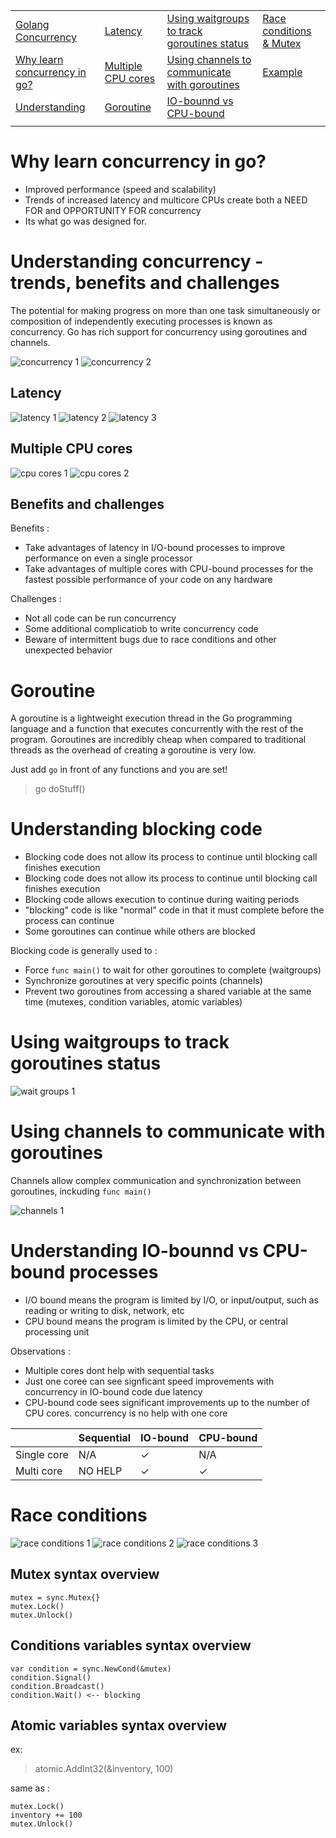 |                                                                                                                          	|                                                                                       	|                                                                                                                                             	|                                                                                         	|
|--------------------------------------------------------------------------------------------------------------------------	|---------------------------------------------------------------------------------------	|---------------------------------------------------------------------------------------------------------------------------------------------	|-----------------------------------------------------------------------------------------	|
| [Golang Concurrency](https://github.com/mwimam/golang-concurrency)                                                       	| [Latency](https://github.com/mwimam/golang-concurrency#latency)                       	| [Using waitgroups to track goroutines status](https://github.com/mwimam/golang-concurrency#goroutine)                                       	| [Race conditions & Mutex](https://github.com/mwimam/golang-concurrency#race-conditions) 	|
| [Why learn concurrency in go?](https://github.com/mwimam/golang-concurrency#why-learn-concurrency-in-go)                 	| [Multiple CPU cores](https://github.com/mwimam/golang-concurrency#multiple-cpu-cores) 	| [Using channels to communicate with goroutines](https://github.com/mwimam/golang-concurrency#using-channels-to-communicate-with-goroutines) 	| [Example](https://github.com/mwimam/golang-concurrency/tree/main/example)               	|
| [Understanding](https://github.com/mwimam/golang-concurrency#understanding-concurrency---trends-benefits-and-challenges) 	| [Goroutine](https://github.com/mwimam/golang-concurrency#goroutine)                   	| [IO-bounnd vs CPU-bound](https://github.com/mwimam/golang-concurrency#understanding-io-bounnd-vs-cpu-bound-processes)                       	|                                                                                         	|
|                                                                                                                          	|                                                                                       	|                                                                                                                                             	|                                                                                         	|

# Why learn concurrency in go?
- Improved performance (speed and scalability)
- Trends of increased latency and multicore CPUs create both a NEED FOR and OPPORTUNITY FOR concurrency
- Its what go was designed for.

# Understanding concurrency - trends, benefits and challenges
The potential for making progress on more than one task simultaneously or composition of independently executing processes is known as concurrency. Go has rich support for concurrency using goroutines and channels.

![concurrency 1](img-1.png)
![concurrency 2](img-2.png)

## Latency
![latency 1](img-3.png)
![latency 2](img-4.png)
![latency 3](img-5.png)

## Multiple CPU cores
![cpu cores 1](img-6.png)
![cpu cores 2](img-7.png)

## Benefits and challenges
Benefits :
- Take advantages of latency in I/O-bound processes to improve performance on even a single processor
- Take advantages of multiple cores with CPU-bound processes for the fastest possible performance of your code on any hardware

Challenges :
- Not all code can be run concurrency
- Some additional complicatiob to write concurrency code
- Beware of intermittent bugs due to race conditions and other unexpected behavior

# Goroutine
A goroutine is a lightweight execution thread in the Go programming language and a function that executes concurrently with the rest of the program. Goroutines are incredibly cheap when compared to traditional threads as the overhead of creating a goroutine is very low.

Just add `go` in front of any functions and you are set!
> go doStuff()

# Understanding blocking code
- Blocking code does not allow its process to continue until blocking call finishes execution
- Blocking code does not allow its process to continue until blocking call finishes execution
- Blocking code allows execution to continue during waiting periods
- "blocking" code is like "normal" code in that it must complete before the process can continue
- Some goroutines can continue while others are blocked

Blocking code is generally used to :
- Force `func main()` to wait for other goroutines to complete (waitgroups)
- Synchronize goroutines at very specific points (channels)
- Prevent two goroutines from accessing a shared variable at the same time (mutexes, condition variables, atomic variables)

# Using waitgroups to track goroutines status
![wait groups 1](img-8.png)

# Using channels to communicate with goroutines
Channels allow complex communication and synchronization between goroutines, inckuding `func main()`

![channels 1](img-9.png)

# Understanding IO-bounnd vs CPU-bound processes
- I/O bound means the program is limited by I/O, or input/output, such as reading or writing to disk, network, etc
- CPU bound means the program is limited by the CPU, or central processing unit

Observations :
- Multiple cores dont help with sequential tasks
- Just one coree can see signficant speed improvements with concurrency in IO-bound code due latency
- CPU-bound code sees significant improvements up to the number of CPU cores. concurrency is no help with one core

|  | Sequential | IO-bound | CPU-bound |
| ------------- | ------------- | ------------- | ------------- |
| Single core | N/A | ✓ | N/A |
| Multi core | NO HELP | ✓ | ✓ |

# Race conditions
![race conditions 1](img-10.png)
![race conditions 2](img-11.png)
![race conditions 3](img-12.png)

## Mutex syntax overview
```
mutex = sync.Mutex{}
mutex.Lock()
mutex.Unlock()
```

## Conditions variables syntax overview
```
var condition = sync.NewCond(&mutex)
condition.Signal()
condition.Broadcast()
condition.Wait() <-- blocking
```

## Atomic variables syntax overview
ex: 
> atomic.AddInt32(&inventory, 100)

same as :
```
mutex.Lock()
inventory += 100
mutex.Unlock()
```

